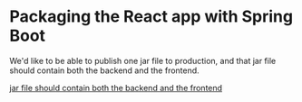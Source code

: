 # Packaging the React app with Spring Boot
We'd like to be able to publish one jar file to production, and that jar file should contain both the backend and the frontend. 

[jar file should contain both the backend and the frontend](https://github.com/kantega/react-and-spring#webapp-with-create-react-app-and-spring-boot)